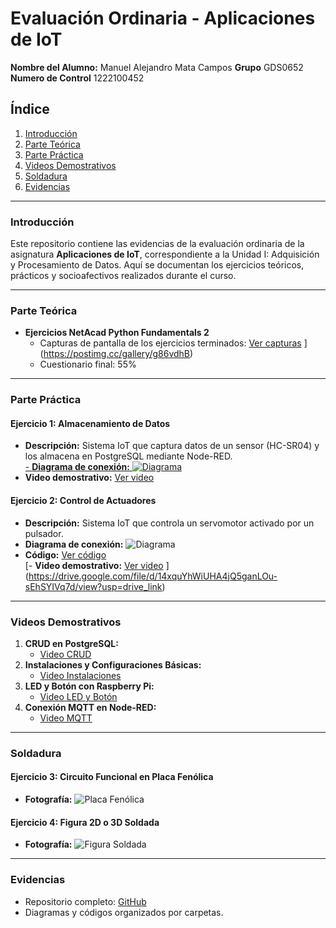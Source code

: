 # Evaluación Ordinaria - Aplicaciones de IoT  
**Nombre del Alumno:** Manuel Alejandro Mata Campos
**Grupo** GDS0652  
**Numero de Control** 1222100452

## Índice  
1. [Introducción](#introducción)  
2. [Parte Teórica](#parte-teórica)  
3. [Parte Práctica](#parte-práctica)  
4. [Videos Demostrativos](#videos-demostrativos)  
5. [Soldadura](#soldadura)  
6. [Evidencias](#evidencias)  

---

### Introducción  
Este repositorio contiene las evidencias de la evaluación ordinaria de la asignatura **Aplicaciones de IoT**, correspondiente a la Unidad I: Adquisición y Procesamiento de Datos. Aquí se documentan los ejercicios teóricos, prácticos y socioafectivos realizados durante el curso.

---

### Parte Teórica  
- **Ejercicios NetAcad Python Fundamentals 2**  
  - Capturas de pantalla de los ejercicios terminados: [Ver capturas]([/teoria/ejercicios-netacad)  ](https://postimg.cc/gallery/g86vdhB)
  - Cuestionario final: 55% 

---

### Parte Práctica  
#### Ejercicio 1: Almacenamiento de Datos  
- **Descripción:** Sistema IoT que captura datos de un sensor (HC-SR04) y los almacena en PostgreSQL mediante Node-RED.  
[- **Diagrama de conexión:** ![Diagrama](/diagramas/diagrama-almacenamiento.png)](https://postimg.cc/Tp3G0C0G)  
- **Video demostrativo:** [Ver video](https://github.com/manuelmatacampos/iot-evaluacion/blob/main/videos/almacenamiento-datos.mp4)  

#### Ejercicio 2: Control de Actuadores  
- **Descripción:** Sistema IoT que controla un servomotor activado por un pulsador.  
- **Diagrama de conexión:** ![Diagrama](/diagramas/diagrama-control-actuadores.png)  
- **Código:** [Ver código](/practica/control-actuadores)  
[- **Video demostrativo:** [Ver video](https://github.com/manuelmatacampos/iot-evaluacion/blob/main/videos/control-actuadores.mp4)  ](https://drive.google.com/file/d/14xquYhWiUHA4jQ5ganLOu-sEhSYIVq7d/view?usp=drive_link) 

---

### Videos Demostrativos  
1. **CRUD en PostgreSQL:**  
   - [Video CRUD](https://github.com/manuelmatacampos/iot-evaluacion/blob/main/videos/crud-postgresql.mp4)  
2. **Instalaciones y Configuraciones Básicas:**  
   - [Video Instalaciones](https://github.com/manuelmatacampos/iot-evaluacion/blob/main/videos/instalaciones-basicas.mp4)  
3. **LED y Botón con Raspberry Pi:**  
   - [Video LED y Botón](https://github.com/manuelmatacampos/iot-evaluacion/blob/main/videos/led-boton.mp4)  
4. **Conexión MQTT en Node-RED:**  
   - [Video MQTT](https://github.com/manuelmatacampos/iot-evaluacion/blob/main/videos/mqtt-nodered.mp4)  

---

### Soldadura  
#### Ejercicio 3: Circuito Funcional en Placa Fenólica  
- **Fotografía:** ![Placa Fenólica](/soldadura/placa-fenolica.jpg)  

#### Ejercicio 4: Figura 2D o 3D Soldada  
- **Fotografía:** ![Figura Soldada](/soldadura/figura-soldada.jpg)  

---

### Evidencias  
- Repositorio completo: [GitHub](https://github.com/manuelmatacampos/iot-evaluacion)  
- Diagramas y códigos organizados por carpetas.  

